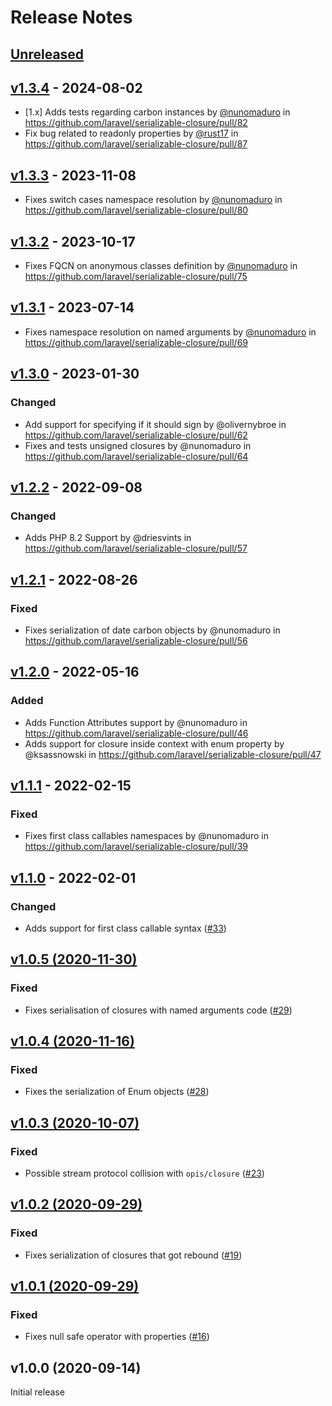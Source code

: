 # Release Notes

## [Unreleased](https://github.com/laravel/serializable-closure/compare/v1.3.4...master)

## [v1.3.4](https://github.com/laravel/serializable-closure/compare/v1.3.3...v1.3.4) - 2024-08-02

* [1.x] Adds tests regarding carbon instances by [@nunomaduro](https://github.com/nunomaduro) in https://github.com/laravel/serializable-closure/pull/82
* Fix bug related to readonly properties by [@rust17](https://github.com/rust17) in https://github.com/laravel/serializable-closure/pull/87

## [v1.3.3](https://github.com/laravel/serializable-closure/compare/v1.3.2...v1.3.3) - 2023-11-08

- Fixes switch cases namespace resolution by [@nunomaduro](https://github.com/nunomaduro) in https://github.com/laravel/serializable-closure/pull/80

## [v1.3.2](https://github.com/laravel/serializable-closure/compare/v1.3.1...v1.3.2) - 2023-10-17

- Fixes FQCN on anonymous classes definition  by [@nunomaduro](https://github.com/nunomaduro) in https://github.com/laravel/serializable-closure/pull/75

## [v1.3.1](https://github.com/laravel/serializable-closure/compare/v1.3.0...v1.3.1) - 2023-07-14

- Fixes namespace resolution on named arguments by [@nunomaduro](https://github.com/nunomaduro) in https://github.com/laravel/serializable-closure/pull/69

## [v1.3.0](https://github.com/laravel/serializable-closure/compare/v1.2.2...v1.3.0) - 2023-01-30

### Changed

- Add support for specifying if it should sign by @olivernybroe in https://github.com/laravel/serializable-closure/pull/62
- Fixes and tests unsigned closures by @nunomaduro in https://github.com/laravel/serializable-closure/pull/64

## [v1.2.2](https://github.com/laravel/serializable-closure/compare/v1.2.1...v1.2.2) - 2022-09-08

### Changed

- Adds PHP 8.2 Support by @driesvints in https://github.com/laravel/serializable-closure/pull/57

## [v1.2.1](https://github.com/laravel/serializable-closure/compare/v1.2.0...v1.2.1) - 2022-08-26

### Fixed

- Fixes serialization of date carbon objects by @nunomaduro in https://github.com/laravel/serializable-closure/pull/56

## [v1.2.0](https://github.com/laravel/serializable-closure/compare/v1.1.1...v1.2.0) - 2022-05-16

### Added

- Adds Function Attributes support by @nunomaduro in https://github.com/laravel/serializable-closure/pull/46
- Adds support for closure inside context with enum property by @ksassnowski in https://github.com/laravel/serializable-closure/pull/47

## [v1.1.1](https://github.com/laravel/serializable-closure/compare/v1.1.0...v1.1.1) - 2022-02-15

### Fixed

- Fixes first class callables namespaces by @nunomaduro in https://github.com/laravel/serializable-closure/pull/39

## [v1.1.0](https://github.com/laravel/serializable-closure/compare/v1.0.5...v1.1.0) - 2022-02-01

### Changed

- Adds support for first class callable syntax ([#33](https://github.com/laravel/serializable-closure/pull/33))

## [v1.0.5 (2020-11-30)](https://github.com/laravel/serializable-closure/compare/v1.0.4...v1.0.5)

### Fixed

- Fixes serialisation of closures with named arguments code ([#29](https://github.com/laravel/serializable-closure/pull/29))

## [v1.0.4 (2020-11-16)](https://github.com/laravel/serializable-closure/compare/v1.0.3...v1.0.4)

### Fixed

- Fixes the serialization of Enum objects ([#28](https://github.com/laravel/serializable-closure/pull/28))

## [v1.0.3 (2020-10-07)](https://github.com/laravel/serializable-closure/compare/v1.0.2...v1.0.3)

### Fixed

- Possible stream protocol collision with `opis/closure` ([#23](https://github.com/laravel/serializable-closure/pull/23))

## [v1.0.2 (2020-09-29)](https://github.com/laravel/serializable-closure/compare/v1.0.1...v1.0.2)

### Fixed

- Fixes serialization of closures that got rebound ([#19](https://github.com/laravel/serializable-closure/pull/19))

## [v1.0.1 (2020-09-29)](https://github.com/laravel/serializable-closure/compare/v1.0.0...v1.0.1)

### Fixed

- Fixes null safe operator with properties ([#16](https://github.com/laravel/serializable-closure/pull/16))

## v1.0.0 (2020-09-14)

Initial release
